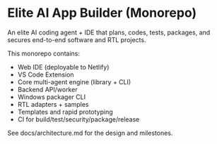 # Elite AI App Builder (Monorepo)

An elite AI coding agent + IDE that plans, codes, tests, packages, and secures end-to-end software and RTL projects.

This monorepo contains:
- Web IDE (deployable to Netlify)
- VS Code Extension
- Core multi-agent engine (library + CLI)
- Backend API/worker
- Windows packager CLI
- RTL adapters + samples
- Templates and rapid prototyping
- CI for build/test/security/package/release

See docs/architecture.md for the design and milestones.
